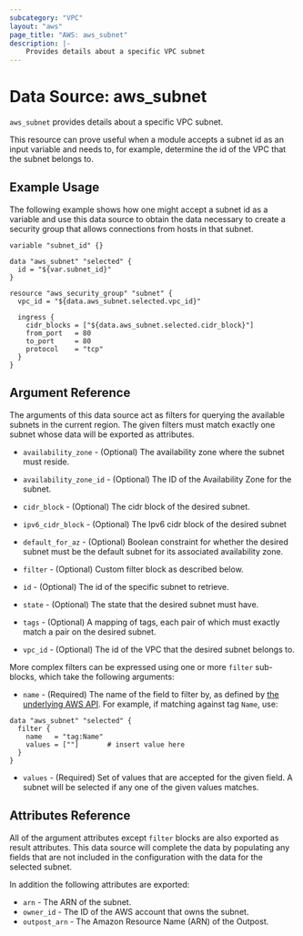 ```yaml
---
subcategory: "VPC"
layout: "aws"
page_title: "AWS: aws_subnet"
description: |-
    Provides details about a specific VPC subnet
---
```


# Data Source: aws_subnet

`aws_subnet` provides details about a specific VPC subnet.

This resource can prove useful when a module accepts a subnet id as
an input variable and needs to, for example, determine the id of the
VPC that the subnet belongs to.

## Example Usage

The following example shows how one might accept a subnet id as a variable
and use this data source to obtain the data necessary to create a security
group that allows connections from hosts in that subnet.

```hcl
variable "subnet_id" {}

data "aws_subnet" "selected" {
  id = "${var.subnet_id}"
}

resource "aws_security_group" "subnet" {
  vpc_id = "${data.aws_subnet.selected.vpc_id}"

  ingress {
    cidr_blocks = ["${data.aws_subnet.selected.cidr_block}"]
    from_port   = 80
    to_port     = 80
    protocol    = "tcp"
  }
}
```

## Argument Reference

The arguments of this data source act as filters for querying the available
subnets in the current region. The given filters must match exactly one
subnet whose data will be exported as attributes.

* `availability_zone` - (Optional) The availability zone where the
  subnet must reside.

* `availability_zone_id` - (Optional) The ID of the Availability Zone for the subnet.

* `cidr_block` - (Optional) The cidr block of the desired subnet.

* `ipv6_cidr_block` - (Optional) The Ipv6 cidr block of the desired subnet

* `default_for_az` - (Optional) Boolean constraint for whether the desired
  subnet must be the default subnet for its associated availability zone.

* `filter` - (Optional) Custom filter block as described below.

* `id` - (Optional) The id of the specific subnet to retrieve.

* `state` - (Optional) The state that the desired subnet must have.

* `tags` - (Optional) A mapping of tags, each pair of which must exactly match
  a pair on the desired subnet.

* `vpc_id` - (Optional) The id of the VPC that the desired subnet belongs to.

More complex filters can be expressed using one or more `filter` sub-blocks,
which take the following arguments:

* `name` - (Required) The name of the field to filter by, as defined by
  [the underlying AWS API](http://docs.aws.amazon.com/AWSEC2/latest/APIReference/API_DescribeSubnets.html).
  For example, if matching against tag `Name`, use:

```hcl
data "aws_subnet" "selected" {
  filter {
    name   = "tag:Name"
    values = [""]       # insert value here
  }
}
```

* `values` - (Required) Set of values that are accepted for the given field.
  A subnet will be selected if any one of the given values matches.

## Attributes Reference

All of the argument attributes except `filter` blocks are also exported as
result attributes. This data source will complete the data by populating
any fields that are not included in the configuration with the data for
the selected subnet.

In addition the following attributes are exported:

* `arn` - The ARN of the subnet.
* `owner_id` - The ID of the AWS account that owns the subnet.
* `outpost_arn` - The Amazon Resource Name (ARN) of the Outpost.
